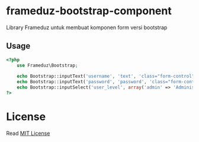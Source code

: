 # frameduz-bootstrap-component

Library Frameduz untuk membuat komponen form versi bootstrap

## Usage
```php
<?php
    use Frameduz\Bootstrap;
    
    echo Bootstrap::inputText('username', 'text', 'class="form-control"', 'placehoder="Username"');
    echo Bootstrap::inputText('password', 'password', 'class="form-control"', 'placehoder="Password"');
    echo Bootstrap::inputSelect('user_level', array('admin' => 'Administrator', 'user' => 'User'), 'user', 'class="form-control"');
?>
```

# License
Read [MIT License](LICENSE)